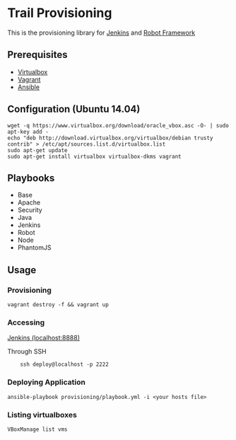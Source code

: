 # Trail Provisioning

This is the provisioning library for [Jenkins](https://jenkins-ci.org/) and [Robot Framework](http://robotframework.org/)

## Prerequisites

* [Virtualbox](https://www.virtualbox.org/wiki/Downloads)
* [Vagrant](https://www.vagrantup.com/downloads.html)
* [Ansible](http://docs.ansible.com/intro_installation.html)

## Configuration (Ubuntu 14.04)

    wget -q https://www.virtualbox.org/download/oracle_vbox.asc -O- | sudo apt-key add -
    echo "deb http://download.virtualbox.org/virtualbox/debian trusty contrib" > /etc/apt/sources.list.d/virtualbox.list
    sudo apt-get update
    sudo apt-get install virtualbox virtualbox-dkms vagrant

## Playbooks

* Base
* Apache
* Security
* Java
* Jenkins
* Robot
* Node
* PhantomJS

## Usage

### Provisioning

    vagrant destroy -f && vagrant up

### Accessing

[Jenkins (localhost:8888)](http://localhost:8888)

Through SSH

        ssh deploy@localhost -p 2222

### Deploying Application

    ansible-playbook provisioning/playbook.yml -i <your hosts file>

### Listing virtualboxes

    VBoxManage list vms
